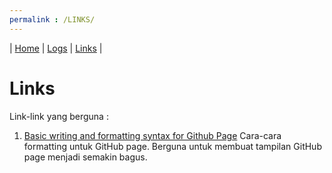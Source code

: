 ```yaml
---
permalink : /LINKS/
---
```

| [Home](index.md) | [Logs](TXT/mylog.txt) | [Links](.) |

# Links
Link-link yang berguna :

1. [Basic writing and formatting syntax for Github Page](https://docs.github.com/en/github/writing-on-github/getting-started-with-writing-and-formatting-on-github/basic-writing-and-formatting-syntax)
  Cara-cara formatting untuk GitHub page. Berguna untuk membuat tampilan GitHub page menjadi semakin bagus.

